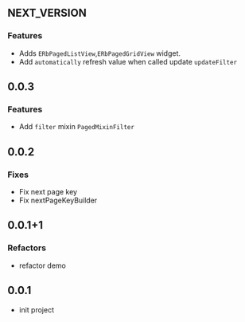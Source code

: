 ## NEXT_VERSION

### Features

- Adds `ERbPagedListView`,`ERbPagedGridView` widget.
- Add `automatically` refresh value when called update `updateFilter`

## 0.0.3

### Features

- Add `filter` mixin `PagedMixinFilter`

## 0.0.2

### Fixes

- Fix next page key
- Fix nextPageKeyBuilder

## 0.0.1+1

### Refactors

- refactor demo

## 0.0.1

- init project
